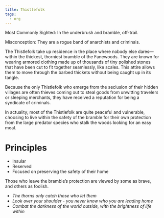 ```yaml
---
title: Thistlefolk
tags:
  - org
---
```


Most Commonly Sighted: In the underbrush and bramble, off-trail.

Misconception: They are a rogue band of anarchists and criminals.

The Thistlefolk take up residence in the place where nobody else dares—within the thickest, thorniest bramble of the Fanewoods. They are known for wearing armored clothing made up of thousands of tiny polished stones that have been cut to fit together seamlessly, like scales. This attire allows them to move through the barbed thickets without being caught up in its tangle.

Because the only Thistlefolk who emerge from the seclusion of their hidden villages are often thieves coming out to steal goods from unwitting travelers or sleeping merchants, they have received a reputation for being a syndicate of criminals.

In actuality, most of the Thistlefolk are quite peaceful and vulnerable, choosing to live within the safety of the bramble for their own protection from the large predator species who stalk the woods looking for an easy meal.

# Principles
* Insular
* Reserved
* Focused on preserving the safety of their home

Those who leave the bramble’s protection are viewed by some as brave, and others as foolish.

* *The thorns only catch those who let them*
* *Look over your shoulder - you never know who you are leading home*
* *Combat the darkness of the world outside, with the brightness of life within*
